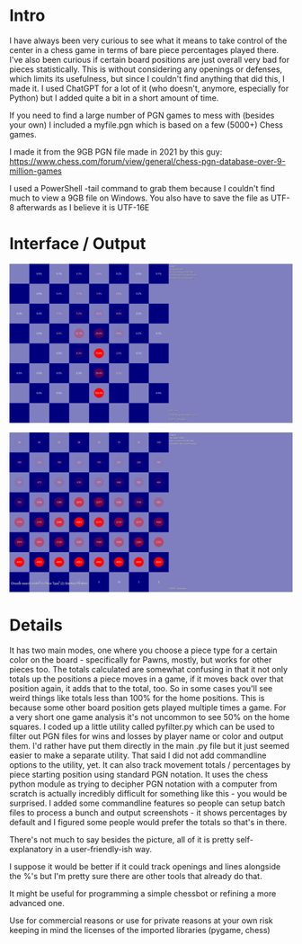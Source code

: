 # Intro

I have always been very curious to see what it means to take control of the center in a chess game in terms of bare piece percentages played there.
I've also been curious if certain board positions are just overall very bad for pieces statistically.
This is without considering any openings or defenses, which limits its usefulness, but since I couldn't find anything that did this, I made it.
I used ChatGPT for a lot of it (who doesn't, anymore, especially for Python) but I added quite a bit in a short amount of time.

If you need to find a large number of PGN games to mess with (besides your own) I included a myfile.pgn which is based on a few (5000+) Chess games.

I made it from the 9GB PGN file made in 2021 by this guy:
https://www.chess.com/forum/view/general/chess-pgn-database-over-9-million-games

I used a PowerShell -tail command to grab them because I couldn't find much to view a 9GB file on Windows.
You also have to save the file as UTF-8 afterwards as I believe it is UTF-16E

# Interface / Output

![what it looks like](myfile_3.png?raw=true "what it looks like")

![what it looks like](myfile_2.png?raw=true "what it looks like")

# Details

It has two main modes, one where you choose a piece type for a certain color on the board - specifically for Pawns, mostly, but works for other pieces too.
The totals calculated are somewhat confusing in that it not only totals up the positions a piece moves in a game, if it moves back over that position again, it adds that to the total, too. So in some cases you'll see weird things like totals less than 100% for the home positions. This is because some other board position gets played multiple times a game. For a very short one game analysis it's not uncommon to see 50% on the home squares.
I coded up a little utility called pyfilter.py which can be used to filter out PGN files for wins and losses by player name or color and output them. I'd rather have put them directly in the main .py file but it just seemed easier to make a separate utility. That said I did not add commandline options to the utility, yet.
It can also track movement totals / percentages by piece starting position using standard PGN notation.
It uses the chess python module as trying to decipher PGN notation with a computer from scratch is actually incredibly difficult for something like this - you would be surprised.
I added some commandline features so people can setup batch files to process a bunch and output screenshots - it shows percentages by default and I figured some people would prefer the totals so that's in there.

There's not much to say besides the picture, all of it is pretty self-explanatory in a user-friendly-ish way.

I suppose it would be better if it could track openings and lines alongside the %'s but I'm pretty sure there are other tools that already do that.

It might be useful for programming a simple chessbot or refining a more advanced one.

Use for commercial reasons or use for private reasons at your own risk keeping in mind the licenses of the imported libraries (pygame, chess)
